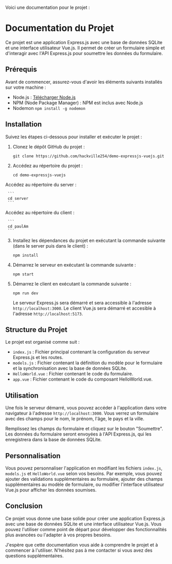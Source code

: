 Voici une documentation pour le projet :

# Documentation du Projet

Ce projet est une application Express.js avec une base de données SQLite et une interface utilisateur Vue.js. Il permet de créer un formulaire simple et d'interagir avec l'API Express.js pour soumettre les données du formulaire.

## Prérequis

Avant de commencer, assurez-vous d'avoir les éléments suivants installés sur votre machine :

- Node.js : [Télécharger Node.js](https://nodejs.org)
- NPM (Node Package Manager) : NPM est inclus avec Node.js
- Nodemon `npm install -g nodemon`


## Installation

Suivez les étapes ci-dessous pour installer et exécuter le projet :

1. Clonez le dépôt GitHub du projet :

   ```
   git clone https://github.com/hackville254/demo-expressjs-vuejs.git
   ```

2. Accédez au répertoire du projet :

   ```
   cd demo-expressjs-vuejs
   ```
  Accédez au répertoire du server :
  
     ```
     cd server
     ```
  Accédez au répertoire du client :
  
     ```
     cd paulAm
     ```

3. Installez les dépendances du projet en exécutant la commande suivante (dans le server puis dans le client) :

   ```
   npm install
   ```

4. Démarrez le serveur en exécutant la commande suivante :

   ```
   npm start
   ```
5. Démarrez le client en exécutant la commande suivante :

   ```
   npm run dev
   ```

   Le serveur Express.js sera démarré et sera accessible à l'adresse `http://localhost:3000`.
   Le client Vue.js sera démarré et accesible à l'adresse `http://localhost:5173`.

## Structure du Projet

Le projet est organisé comme suit :

- `index.js` : Fichier principal contenant la configuration du serveur Express.js et les routes.
- `models.js` : Fichier contenant la définition du modèle pour le formulaire et la synchronisation avec la base de données SQLite.
- `HelloWorld.vue` : Fichier contenant le code du formulaire.
- `app.vue` : Fichier contenant le code du composant HelloWorld.vue.

## Utilisation

Une fois le serveur démarré, vous pouvez accéder à l'application dans votre navigateur à l'adresse `http://localhost:3000`. Vous verrez un formulaire avec des champs pour le nom, le prénom, l'âge, le pays et la ville.

Remplissez les champs du formulaire et cliquez sur le bouton "Soumettre". Les données du formulaire seront envoyées à l'API Express.js, qui les enregistrera dans la base de données SQLite.

## Personnalisation

Vous pouvez personnaliser l'application en modifiant les fichiers `index.js`, `models.js` et `HelloWorld.vue` selon vos besoins. Par exemple, vous pouvez ajouter des validations supplémentaires au formulaire, ajouter des champs supplémentaires au modèle de formulaire, ou modifier l'interface utilisateur Vue.js pour afficher les données soumises.

## Conclusion

Ce projet vous donne une base solide pour créer une application Express.js avec une base de données SQLite et une interface utilisateur Vue.js. Vous pouvez l'utiliser comme point de départ pour développer des fonctionnalités plus avancées ou l'adapter à vos propres besoins.

J'espère que cette documentation vous aide à comprendre le projet et à commencer à l'utiliser. N'hésitez pas à me contacter si vous avez des questions supplémentaires.

